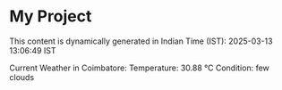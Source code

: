 # My Project

This content is dynamically generated in Indian Time (IST): 2025-03-13 13:06:49 IST


Current Weather in Coimbatore:
Temperature: 30.88 °C
Condition: few clouds
